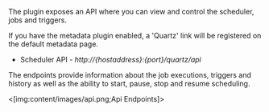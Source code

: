 <!--title: Api-->

The plugin exposes an API where you can view and control the scheduler, jobs and triggers.

If you have the metadata plugin enabled, a 'Quartz' link will be registered on the default metadata page.

* Scheduler API - *http://{hostaddress}:{port}/quartz/api*

The endpoints provide information about the job executions, triggers and history as well as the 
ability to start, pause, stop and resume scheduling.

<[img:content/images/api.png;Api Endpoints]>